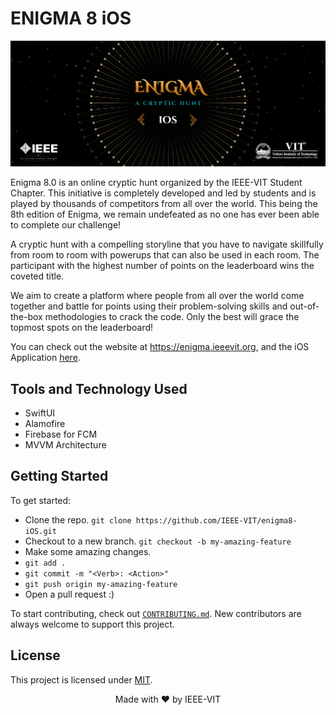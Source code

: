 # ENIGMA 8 iOS

![Enigma Cover](Assets/Cover.png)
<br/>

Enigma 8.0 is an online cryptic hunt organized by the IEEE-VIT Student Chapter. This initiative is completely developed and led by students and is played by thousands of competitors from all over the world. This being the 8th edition of Enigma, we remain undefeated as no one has ever been able to complete our challenge!

A cryptic hunt with a compelling storyline that you have to navigate skillfully from room to room with powerups that can also be used in each room. The participant with the highest number of points on the leaderboard wins the coveted title.

We aim to create a platform where people from all over the world come together and battle for points using their problem-solving skills and out-of-the-box methodologies to crack the code. Only the best will grace the topmost spots on the leaderboard!

You can check out the website at https://enigma.ieeevit.org, and the iOS Application [here](https://apps.apple.com/mm/app/enigma-8-0/id1596348102).

## Tools and Technology Used
* SwiftUI
* Alamofire
* Firebase for FCM
* MVVM Architecture

## Getting Started

To get started:

- Clone the repo.
  `git clone https://github.com/IEEE-VIT/enigma8-iOS.git`
- Checkout to a new branch.
  `git checkout -b my-amazing-feature`
- Make some amazing changes.
- `git add .`
- `git commit -m "<Verb>: <Action>"`
- `git push origin my-amazing-feature`
- Open a pull request :)

To start contributing, check out [`CONTRIBUTING.md`](https://github.com/IEEE-VIT/enigma8-iOS/blob/main/CONTRIBUTING.md). New contributors are always welcome to support this project.

## License

This project is licensed under [MIT](https://github.com/IEEE-VIT/enigma8-iOS/blob/main/LICENSE).

<p align="center">Made with ❤ by IEEE-VIT</p>
